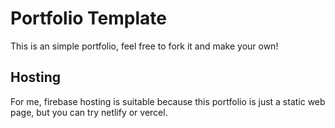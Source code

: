 # Portfolio Template

This is an simple portfolio, feel free to fork it and make your own!

## Hosting

For me, firebase hosting is suitable because this portfolio is just a static web page, but you can try netlify or vercel.
